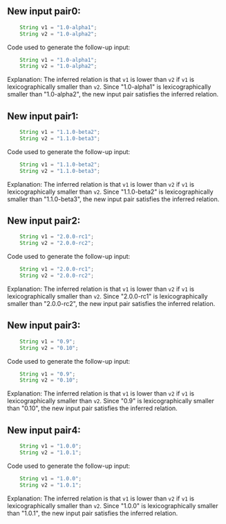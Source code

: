## New input pair0:
```java
    String v1 = "1.0-alpha1";
    String v2 = "1.0-alpha2";
```
Code used to generate the follow-up input:
```java
    String v1 = "1.0-alpha1";
    String v2 = "1.0-alpha2";
```
Explanation: The inferred relation is that `v1` is lower than `v2` if `v1` is lexicographically smaller than `v2`. Since "1.0-alpha1" is lexicographically smaller than "1.0-alpha2", the new input pair satisfies the inferred relation.

## New input pair1:
```java
    String v1 = "1.1.0-beta2";
    String v2 = "1.1.0-beta3";
```
Code used to generate the follow-up input:
```java
    String v1 = "1.1.0-beta2";
    String v2 = "1.1.0-beta3";
```
Explanation: The inferred relation is that `v1` is lower than `v2` if `v1` is lexicographically smaller than `v2`. Since "1.1.0-beta2" is lexicographically smaller than "1.1.0-beta3", the new input pair satisfies the inferred relation.

## New input pair2:
```java
    String v1 = "2.0.0-rc1";
    String v2 = "2.0.0-rc2";
```
Code used to generate the follow-up input:
```java
    String v1 = "2.0.0-rc1";
    String v2 = "2.0.0-rc2";
```
Explanation: The inferred relation is that `v1` is lower than `v2` if `v1` is lexicographically smaller than `v2`. Since "2.0.0-rc1" is lexicographically smaller than "2.0.0-rc2", the new input pair satisfies the inferred relation.

## New input pair3:
```java
    String v1 = "0.9";
    String v2 = "0.10";
```
Code used to generate the follow-up input:
```java
    String v1 = "0.9";
    String v2 = "0.10";
```
Explanation: The inferred relation is that `v1` is lower than `v2` if `v1` is lexicographically smaller than `v2`. Since "0.9" is lexicographically smaller than "0.10", the new input pair satisfies the inferred relation.

## New input pair4:
```java
    String v1 = "1.0.0";
    String v2 = "1.0.1";
```
Code used to generate the follow-up input:
```java
    String v1 = "1.0.0";
    String v2 = "1.0.1";
```
Explanation: The inferred relation is that `v1` is lower than `v2` if `v1` is lexicographically smaller than `v2`. Since "1.0.0" is lexicographically smaller than "1.0.1", the new input pair satisfies the inferred relation.
